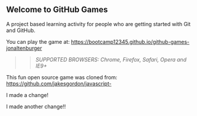 ## Welcome to GitHub Games

A project based learning activity for people who are getting started with Git and GitHub.

You can play the game at: https://bootcamp12345.github.io/github-games-jonaltenburger

>> _*SUPPORTED BROWSERS*: Chrome, Firefox, Safari, Opera and IE9+_

This fun open source game was cloned from: https://github.com/jakesgordon/javascript-

I made a change!

I made another change!!